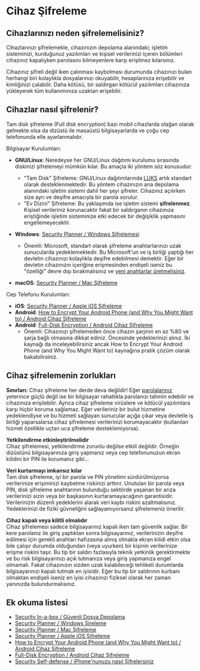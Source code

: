 # Cihaz Şifreleme

<!-- toc -->

## Cihazlarınızı neden şifrelemelisiniz?

Cihazlarınızı şifrelemekle, cihazınızın depolama alanındaki; işletim sisteminizi, kurduğunuz yazılımları ve kişisel verilerinizi içeren bölümleri cihazınız kapalıyken parolasını bilmeyenlere karşı erişilmez kılarsınız.

Cihazınız şifreli değil iken çalınması kaybolması durumunda cihazınızı bulan herhangi biri kolaylıkla dosyalarınızı okuyabilir, hesaplarınıza erişebilir ve kimliğinizi çalabilir. Daha kötüsü, bir saldırgan kötücül yazılımları cihazınıza yükleyerek tüm kullanımınıza uzaktan erişebilir.

## Cihazlar nasıl şifrelenir?

Tam disk şifreleme (Full disk encryption) bazı mobil cihazlarda olağan olarak gelmekte olsa da dizüstü ile masaüstü bilgisayarlarda ve çoğu cep telefonunda elle ayarlanmalıdır.

Bilgisayar Kurulumları:

* **GNU/Linux**: Neredeyse her GNU/Linux dağıtımı kurulumu sırasında diskinizi şifrelemeyi mümkün kılar. Bu amaçla iki yöntem söz konusudur:
  * "Tam Disk" Şifreleme: GNU/Linux dağıtımlarında [LUKS](https://en.wikipedia.org/wiki/Linux_Unified_Key_Setup) artık standart olarak desteklenmektedir. Bu yöntem cihazınızın ana depolama alanındaki işletim sistemi dahil her şeyi şifreler. Cihazınız açılırken size ayrı ve deşifre amacıyla bir parola sorulur.
  * "Ev Dizini" Şifreleme: Bu yaklaşımda ise işletim sistemi **şifrelenmez**. Kişisel verileriniz korunacaktır fakat bir saldırganın cihazınıza eriştiğinde işletim sisteminize etki edecek bir değişiklik yapmasını engellemeyecektir.

* **Windows**: [Security Planner / Windows Şifrelemesi](https://securityplanner.org/#/tool/windows-encryption)
  * Önemli: Microsoft, standart olarak şifreleme anahtarlarınızı uzak sunucularda yedeklemektedir. Bu Microsoft'un ve iş birliği yaptığı her devletin cihazınızı kolaylıkla deşifre edebilmesi demektir. Eğer bir devletin cihazınızın içeriğine erişmesinden endişeli iseniz bu "özelliği" devre dışı bırakmalısınız ve [yeni anahtarlar üretmelisiniz](https://theintercept.com/2015/12/28/recently-bought-a-windows-computer-microsoft-probably-has-your-encryption-key/).

* **macOS**: [Security Planner / Mac Şifreleme](https://securityplanner.org/#/tool/mac-encryption)


Cep Telefonu Kurulumları:

* **iOS**: [Security Planner / Apple iOS Şifreleme](https://securityplanner.org/#/tool/apple-ios-encryption)
* **Android**: [How to Encrypt Your Android Phone (and Why You Might Want to) / Android Cihaz Şifreleme](https://www.howtogeek.com/141953/how-to-encrypt-your-android-phone-and-why-you-might-want-to/)
* **Android**: [Full-Disk Encryption / Android Cihaz Şifreleme](https://source.android.com/security/encryption/full-disk)
  * Önemli: Cihazınızı şifrelemeden önce cihazın şarjının en az %80 ve şarja bağlı olmasına dikkat ediniz. Öncesinde yedeklerinizi alınız. İki kaynağı da inceleyebilirsiniz ancak How to Encrypt Your Android Phone (and Why You Might Want to) kaynağına pratik çözüm olarak bakabilirsiniz.

## Cihaz şifrelemenin zorlukları

**Sınırları:** Cihaz şifreleme her derde deva değildir! Eğer [parolalarınız](../beseri_guvenlik/parolalar.html) yeterince güçlü değil ise bir bilgisayar rahatlıkla parolanızı tahmin edebilir ve cihazınıza erişilebilir. Ayrıca cihaz şifreleme virüslere ve kötücül yazılımlara karşı hiçbir koruma sağlamaz. Eğer verileriniz bir bulut hizmetine yedeklendiyse ve bu hizmeti sağlayan sunucular açığa çıkar veya devletle iş birliği yaparsalarsa cihaz şifrelemesi verilerinizi korumayacaktır (kullanılan hizmet özellikle uçtan uca şifreleme desteklemiyorsa).

**Yetkilendirme etkinleştirilmelidir**  
Cihaz şifrelemesi, yetkilendirme zorunlu değilse etkili değildir. Örneğin dizüstünü bilgisayarınıza giriş yapmanız veya cep telefonunuzun ekran kilidini bir PIN ile korumanız gibi...

**Veri kurtarmayı imkansız kılar**  
Tam disk şifreleme, iyi bir parola ve PIN yönetimi sürdürülmüyorsa verilerinize erişiminizi kaybetme riskinizi arttırır. Unutulan bir parola veya PIN, disk şifreleme anahtarının bulunduğu sektörde yaşanan bir arıza verilerinizi sizin veya bir başkasının kurtaramayacağının garantisidir. Verilerinizin düzenli yedeklerini alarak veri kaybı riskini azaltmalısınız. Yedeklerinizi de fiziki güvneliğini sağlayamıyorsanız şifrelemeniz önerilir.

**Cihaz kapalı veya kilitli olmalıdır**  
Cihaz şifrelemesi sadece bilgisayarınız kapalı iken tam güvenlik sağlar. Bir kere parolanız ile giriş yaptıktan sonra bilgisayarınız, verilerinizin deşifre edilmesi için gerekli anahtarı hafızasına almış olmakla ekran kilidi etkin olsa bile çalışır durumda olduğundan (veya uyurken) bir kişinin verilerinize erişme riskini taşır. Bu tip bir saldırı fazlasıyla teknik yetkinlik gerektirmekte ve bu risk bilgisayarınızı açık tutmanıza veya giriş yapmanıza engel olmamalı. Fakat cihazınızın sizden uzak kalabileceği tehlikeli durumlarda bilgisayarınızı kapalı tutmak en iyisidir. Eğer bu tip bir saldırının kurbanı olmaktan endişeli iseniz en iyisi cihazınızı fiziksel olarak her zaman yanınızda bulundurmalısınız.

## Ek okuma listesi

* [Security In-a-box / Güvenli Dosya Depolama](https://securityinabox.org/en/guide/secure-file-storage/)
* [Security Planner / Windows Şireleme](https://securityplanner.org/#/tool/windows-encryption)
* [Security Planner / Mac Şifreleme](https://securityplanner.org/#/tool/mac-encryption)
* [Security Planner / Apple iOS Şifreleme](https://securityplanner.org/#/tool/apple-ios-encryption)
* [How to Encrypt Your Android Phone (and Why You Might Want to) / Android Cihaz Şifreleme](https://www.howtogeek.com/141953/how-to-encrypt-your-android-phone-and-why-you-might-want-to/)
* [Full-Disk Encryption / Android Cihaz Şifreleme](https://source.android.com/security/encryption/full-disk)
* [Security Self-defense / iPhone'nunuzu nasıl Şifrelersiniz](https://ssd.eff.org/en/module/how-encrypt-your-iphone)
